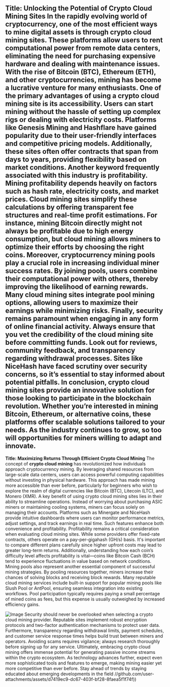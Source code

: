 **Title: Unlocking the Potential of Crypto Cloud Mining Sites**
In the rapidly evolving world of cryptocurrency, one of the most efficient ways to mine digital assets is through **crypto cloud mining sites**. These platforms allow users to rent computational power from remote data centers, eliminating the need for purchasing expensive hardware and dealing with maintenance issues. With the rise of Bitcoin (BTC), Ethereum (ETH), and other cryptocurrencies, mining has become a lucrative venture for many enthusiasts.
One of the primary advantages of using a crypto cloud mining site is its accessibility. Users can start mining without the hassle of setting up complex rigs or dealing with electricity costs. Platforms like Genesis Mining and Hashflare have gained popularity due to their user-friendly interfaces and competitive pricing models. Additionally, these sites often offer contracts that span from days to years, providing flexibility based on market conditions.
Another keyword frequently associated with this industry is **profitability**. Mining profitability depends heavily on factors such as hash rate, electricity costs, and market prices. Cloud mining sites simplify these calculations by offering transparent fee structures and real-time profit estimations. For instance, mining Bitcoin directly might not always be profitable due to high energy consumption, but cloud mining allows miners to optimize their efforts by choosing the right coins.
Moreover, **cryptocurrency mining pools** play a crucial role in increasing individual miner success rates. By joining pools, users combine their computational power with others, thereby improving the likelihood of earning rewards. Many cloud mining sites integrate pool mining options, allowing users to maximize their earnings while minimizing risks.
Finally, security remains paramount when engaging in any form of online financial activity. Always ensure that you vet the credibility of the cloud mining site before committing funds. Look out for reviews, community feedback, and transparency regarding withdrawal processes. Sites like NiceHash have faced scrutiny over security concerns, so it’s essential to stay informed about potential pitfalls.
In conclusion, crypto cloud mining sites provide an innovative solution for those looking to participate in the blockchain revolution. Whether you’re interested in mining Bitcoin, Ethereum, or alternative coins, these platforms offer scalable solutions tailored to your needs. As the industry continues to grow, so too will opportunities for miners willing to adapt and innovate.
---
**Title: Maximizing Returns Through Efficient Crypto Cloud Mining**
The concept of **crypto cloud mining** has revolutionized how individuals approach cryptocurrency mining. By leveraging shared resources from large-scale data centers, users can access powerful computing capabilities without investing in physical hardware. This approach has made mining more accessible than ever before, particularly for beginners who wish to explore the realm of digital currencies like Bitcoin (BTC), Litecoin (LTC), and Monero (XMR).
A key benefit of using crypto cloud mining sites lies in their ability to streamline operations. Instead of worrying about purchasing ASIC miners or maintaining cooling systems, miners can focus solely on managing their accounts. Platforms such as Minergate and NiceHash provide intuitive dashboards where users can monitor performance metrics, adjust settings, and track earnings in real time. Such features enhance both convenience and profitability.
Profitability remains a critical consideration when evaluating cloud mining sites. While some providers offer fixed-rate contracts, others operate on a pay-per-gigahash (GH/s) basis. It's important to compare different plans carefully since higher upfront costs may lead to greater long-term returns. Additionally, understanding how each coin’s difficulty level affects profitability is vital—coins like Bitcoin Cash (BCH) tend to experience fluctuations in value based on network conditions.
Mining pools also represent another essential component of successful mining strategies. By pooling resources together, miners increase their chances of solving blocks and receiving block rewards. Many reputable cloud mining services include built-in support for popular mining pools like Slush Pool or AntPool, ensuring seamless integration into existing workflows. Pool participation typically requires paying a small percentage of mined coins as fees, but this expense is usually outweighed by increased efficiency gains.

![Image](https://github.com/user-attachments/assets/4a25d116-2220-4385-b08e-f287af8fcbc4)
Security should never be overlooked when selecting a crypto cloud mining provider. Reputable sites implement robust encryption protocols and two-factor authentication mechanisms to protect user data. Furthermore, transparency regarding withdrawal limits, payment schedules, and customer service response times helps build trust between miners and operators. Avoiding scams requires vigilance; always research thoroughly before signing up for any service.
Ultimately, embracing crypto cloud mining offers immense potential for generating passive income streams within the crypto ecosystem. As technology advances further, expect even more sophisticated tools and features to emerge, making mining easier yet more competitive than ever before. Stay ahead of trends by staying educated about emerging developments in the field //github.com/user-attachments/assets/d7419ec9-dc67-403f-bf28-8faea5f1f74f))
